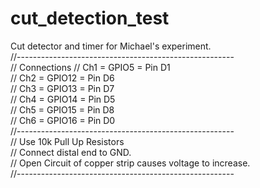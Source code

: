 # cut_detection_test
Cut detector and timer for Michael's experiment.   
//------------------------------------------------------    
// Connections
// Ch1 = GPIO5  = Pin D1   
// Ch2 = GPIO12 = Pin D6  
// Ch3 = GPIO13 = Pin D7  
// Ch4 = GPIO14 = Pin D5  
// Ch5 = GPIO15 = Pin D8  
// Ch6 = GPIO16 = Pin D0  
//------------------------------------------------------   
// Use 10k Pull Up Resistors   
// Connect distal end to GND.   
// Open Circuit of copper strip causes voltage to increase.   
//------------------------------------------------------  
